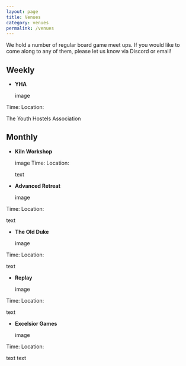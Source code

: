 ```yaml
---
layout: page
title: Venues
category: venues
permalink: /venues
---
```


We hold a number of regular board game meet ups. If you would like to come along to any of them, please let us know via Discord or email!

## __Weekly__
- **YHA**
  
  image

Time:
Location:

The Youth Hostels Association

## __Monthly__

- **Kiln Workshop**
  
  image
Time:
Location:
  
  text

- **Advanced Retreat**

  image

Time:
Location:
  
  text

- **The Old Duke**

  image

Time:
Location:
  
  text

- **Replay**

  image

Time:
Location:
  
  text

- **Excelsior Games**

  image

Time:
Location:

  text
  text

